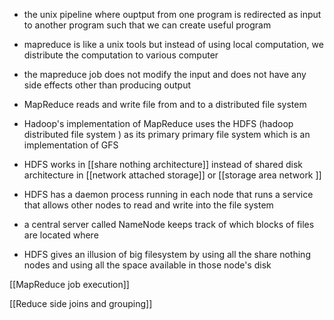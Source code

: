 - the unix pipeline where ouptput from one program is redirected as input to another program such that we can create useful program 
- mapreduce is like a unix tools but instead of using local computation, we distribute the computation to various computer 

- the mapreduce job does not modify the input and does not have any side effects other than producing output
- MapReduce reads and write file from and to a distributed file system 
- Hadoop's implementation of MapReduce uses the HDFS (hadoop distributed file system ) as its primary primary file system which is an implementation of GFS

- HDFS works in [[share nothing architecture]] instead of shared disk architecture in [[network attached storage]] or [[storage area network ]] 
- HDFS has a daemon process running in each node that runs a service that allows other nodes to read and write into the file system 
- a central server called NameNode keeps track of which blocks of files are located where
- HDFS gives an illusion of big filesystem by using all the share nothing nodes and using all the space available in those node's disk 

[[MapReduce job execution]]

[[Reduce side joins and grouping]]


